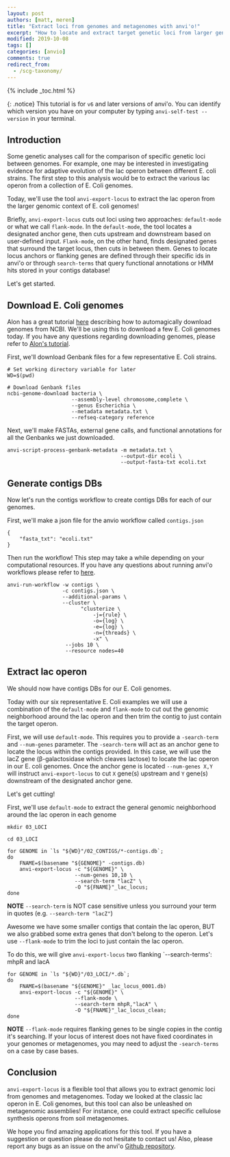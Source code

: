 ```yaml
---
layout: post
authors: [matt, meren]
title: "Extract loci from genomes and metagenomes with anvi'o!"
excerpt: "How to locate and extract target genetic loci from larger genetic context."
modified: 2019-10-08
tags: []
categories: [anvio]
comments: true
redirect_from:
  - /scg-taxonomy/
---
```


{% include _toc.html %}

{: .notice}
This tutorial is for `v6` and later versions of anvi'o. You can identify which version you have on your computer by typing `anvi-self-test --version` in your terminal.

## Introduction
Some genetic analyses call for the comparison of specific genetic loci between genomes. For example, one may be interested in investigating evidence for adaptive evolution of the lac operon between different E. coli strains. The first step to this analysis would be to extract the various lac operon from a collection of E. Coli genomes. 

Today, we'll use the tool `anvi-export-locus` to extract the lac operon from the larger genomic context of E. coli genomes!

Briefly, `anvi-export-locus` cuts out loci using two approaches: `default-mode` or what we call `flank-mode`. In the `default-mode`, the tool locates a designated anchor gene, then cuts upstream and downstream based on user-defined input. `Flank-mode`, on the other hand, finds designated genes that surround the target locus, then cuts in between them. Genes to locate locus anchors or flanking genes are defined through their specific ids in anvi'o or through `search-terms` that query functional annotations or HMM hits stored in your contigs database!

Let's get started.

## Download E. Coli genomes

Alon has a great tutorial [here](http://merenlab.org/2019/03/14/ncbi-genome-download-magic/) describing how to automagically download genomes from NCBI. We'll be using this to download a few E. Coli genomes today. If you have any questions regarding downloading genomes, please refer to [Alon's tutorial](http://merenlab.org/2019/03/14/ncbi-genome-download-magic/).

First, we'll download Genbank files for a few representative E. Coli strains.
```{bash}
# Set working directory variable for later
WD=$(pwd)

# Download Genbank files
ncbi-genome-download bacteria \
                     --assembly-level chromosome,complete \
                     --genus Escherichia \
                     --metadata metadata.txt \
                     --refseq-category reference
```

Next, we'll make FASTAs, external gene calls, and functional annotations for all the Genbanks we just downloaded.
```{bash}
anvi-script-process-genbank-metadata -m metadata.txt \
                                     --output-dir ecoli \
                                     --output-fasta-txt ecoli.txt
```

## Generate contigs DBs
Now let's run the contigs workflow to create contigs DBs for each of our genomes.

First, we'll make a json file for the anvio workflow called `contigs.json`
```{bash}
{
    "fasta_txt": "ecoli.txt"
}
```

Then run the workflow! This step may take a while depending on your computational resources. If you have any questions about running anvi'o workflows please refer to [here](http://merenlab.org/2018/07/09/anvio-snakemake-workflows/).
```{bash}
anvi-run-workflow -w contigs \
                  -c contigs.json \
                  --additional-params \
                  --cluster \
                        "clusterize \
                            -j={rule} \
                            -o={log} \
                            -e={log} \
                            -n={threads} \
                            -x" \
                   --jobs 10 \
                   --resource nodes=40
```

## Extract lac operon
We should now have contigs DBs for our E. Coli genomes. 

Today with our six representative E. Coli examples we will use a combination of the `default-mode` and `flank-mode` to cut out the genomic neighborhood around the lac operon and then trim the contig to just contain the target operon. 

First, we will use `default-mode`. This requires you to provide a `-search-term` and `--num-genes` parameter. The `-search-term` will act as an anchor gene to locate the locus within the contigs provided. In this case, we will use the lacZ gene (β-galactosidase which cleaves lactose) to locate the lac operon in our  E. coli genomes. Once the anchor gene is located `--num-genes X,Y` will instruct `anvi-export-locus` to cut `X` gene(s) upstream and `Y` gene(s) downstream of the designated anchor gene.

Let's get cutting!

First, we'll use `default-mode` to extract the general genomic neighborhood around the lac operon in each genome
```{bash}
mkdir 03_LOCI

cd 03_LOCI

for GENOME in `ls "${WD}"/02_CONTIGS/*-contigs.db`;
do
    FNAME=$(basename "${GENOME}" -contigs.db)
    anvi-export-locus -c "${GENOME}" \
                      --num-genes 10,10 \
                      --search-term "lacZ" \
                      -O "${FNAME}"_lac_locus;
done
```

**NOTE**
`--search-term` is NOT case sensitive unless you surround your term in quotes (e.g. `--search-term "lacZ"`)

Awesome we have some smaller contigs that contain the lac operon, BUT we also grabbed some extra genes that don't belong to the operon. Let's use `--flank-mode` to trim the loci to just contain the lac operon.

To do this, we will give `anvi-export-locus` two flanking `--search-terms': mhpR and lacA
```{bash}
for GENOME in `ls "${WD}"/03_LOCI/*.db`;
do
    FNAME=$(basename "${GENOME}" _lac_locus_0001.db)
    anvi-export-locus -c "${GENOME}" \
                      --flank-mode \
                      --search-term mhpR,"lacA" \
                      -O "${FNAME}"_lac_locus_clean;
done
```

**NOTE**
`--flank-mode` requires flanking genes to be single copies in the contig it's searching. If your locus of interest does not have fixed coordinates in your genomes or metagenomes, you may need to adjust the `-search-terms` on a case by case bases. 

## Conclusion

`anvi-export-locus` is a flexible tool that allows you to extract genomic loci from genomes and metagenomes. Today we looked at the classic lac operon in E. Coli genomes, but this tool can also be unleashed on metagenomic assemblies! For instance, one could extract specific cellulose synthesis operons from soil metagenomes.

We hope you find amazing applications for this tool. If you have a suggestion or question please do not hesitate to contact us! Also, please report any bugs as an issue on the anvi'o [Github repository](https://github.com/merenlab/anvio).
